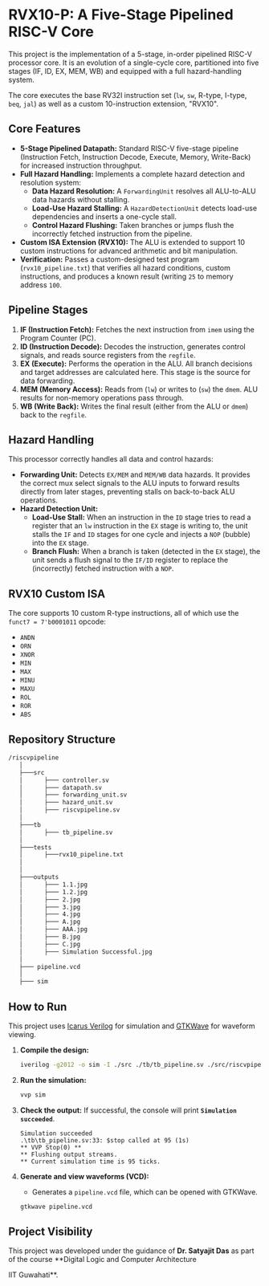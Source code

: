 # RVX10-P: A Five-Stage Pipelined RISC-V Core

This project is the implementation of a 5-stage, in-order pipelined RISC-V processor core. It is an evolution of a single-cycle core, partitioned into five stages (IF, ID, EX, MEM, WB) and equipped with a full hazard-handling system.

The core executes the base RV32I instruction set (`lw`, `sw`, R-type, I-type, `beq`, `jal`) as well as a custom 10-instruction extension, "RVX10".

## Core Features

* **5-Stage Pipelined Datapath:** Standard RISC-V five-stage pipeline (Instruction Fetch, Instruction Decode, Execute, Memory, Write-Back) for increased instruction throughput.
* **Full Hazard Handling:** Implements a complete hazard detection and resolution system:
    * **Data Hazard Resolution:** A `ForwardingUnit` resolves all ALU-to-ALU data hazards without stalling.
    * **Load-Use Hazard Stalling:** A `HazardDetectionUnit` detects load-use dependencies and inserts a one-cycle stall.
    * **Control Hazard Flushing:** Taken branches or jumps flush the incorrectly fetched instruction from the pipeline.
* **Custom ISA Extension (RVX10):** The ALU is extended to support 10 custom instructions for advanced arithmetic and bit manipulation.
* **Verification:** Passes a custom-designed test program (`rvx10_pipeline.txt`) that verifies all hazard conditions, custom instructions, and produces a known result (writing `25` to memory address `100`.

## Pipeline Stages



1.  **IF (Instruction Fetch):** Fetches the next instruction from `imem` using the Program Counter (PC).
2.  **ID (Instruction Decode):** Decodes the instruction, generates control signals, and reads source registers from the `regfile`.
3.  **EX (Execute):** Performs the operation in the ALU. All branch decisions and target addresses are calculated here. This stage is the source for data forwarding.
4.  **MEM (Memory Access):** Reads from (`lw`) or writes to (`sw`) the `dmem`. ALU results for non-memory operations pass through.
5.  **WB (Write Back):** Writes the final result (either from the ALU or `dmem`) back to the `regfile`.

## Hazard Handling

This processor correctly handles all data and control hazards:

* **Forwarding Unit:** Detects `EX/MEM` and `MEM/WB` data hazards. It provides the correct mux select signals to the ALU inputs to forward results directly from later stages, preventing stalls on back-to-back ALU operations.
* **Hazard Detection Unit:**
    * **Load-Use Stall:** When an instruction in the `ID` stage tries to read a register that an `lw` instruction in the `EX` stage is writing to, the unit stalls the `IF` and `ID` stages for one cycle and injects a `NOP` (bubble) into the `EX` stage.
    * **Branch Flush:** When a branch is taken (detected in the `EX` stage), the unit sends a flush signal to the `IF/ID` register to replace the (incorrectly) fetched instruction with a `NOP`.

## RVX10 Custom ISA

The core supports 10 custom R-type instructions, all of which use the `funct7 = 7'b0001011` opcode:

* `ANDN`
* `ORN`
* `XNOR`
* `MIN`
* `MAX`
* `MINU`
* `MAXU`
* `ROL`
* `ROR`
* `ABS`

## Repository Structure
```bash
/riscvpipeline
   │
   ├───src
   │      ├─── controller.sv
   │      ├─── datapath.sv
   │      ├─── forwarding_unit.sv
   │      ├─── hazard_unit.sv
   │      ├─── riscvpipeline.sv
   │
   ├───tb
   │      ├─── tb_pipeline.sv
   │
   ├───tests
   │      ├───rvx10_pipeline.txt
   │
   │
   ├───outputs
   │      ├─── 1.1.jpg
   │      ├─── 1.2.jpg
   │      ├─── 2.jpg
   │      ├─── 3.jpg
   │      ├─── 4.jpg
   │      ├─── A.jpg
   │      ├─── AAA.jpg
   │      ├─── B.jpg
   │      ├─── C.jpg
   │      ├─── Simulation Successful.jpg
   │
   ├─── pipeline.vcd
   │
   ├─── sim
```

## How to Run

This project uses [Icarus Verilog](https://github.com/steveicarus/iverilog) for simulation and [GTKWave](http://gtkwave.sourceforge.net/) for waveform viewing.

1.  **Compile the design:**
    ```sh
    iverilog -g2012 -o sim -I ./src ./tb/tb_pipeline.sv ./src/riscvpipeline.sv
    ```

2.  **Run the simulation:**
    ```sh
    vvp sim
    ```

3.  **Check the output:**
    If successful, the console will print **`Simulation succeeded`**.

    ```
    Simulation succeeded
    .\tb\tb_pipeline.sv:33: $stop called at 95 (1s)
    ** VVP Stop(0) **
    ** Flushing output streams.
    ** Current simulation time is 95 ticks.
    ```

4.  **Generate and view waveforms (VCD):**
    * Generates a `pipeline.vcd` file, which can be opened with GTKWave.
    ```sh
    gtkwave pipeline.vcd
    ```

## Project Visibility

This project was developed under the guidance of **Dr. Satyajit Das** as part of the course **Digital Logic and Computer Architecture 

IIT Guwahati**.
